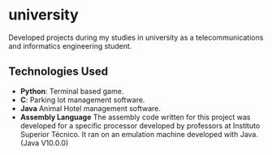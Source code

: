 # university
Developed projects during my studies in university as a telecommunications and informatics engineering student.

## Technologies Used
- **Python**: Terminal based game.
- **C**: Parking lot management software.
- **Java** Animal Hotel management software.
- **Assembly Language** The assembly code written for this project was developed for a specific processor developed by professors at Instituto Superior Técnico. It ran on an emulation machine developed with Java. (Java V10.0.0) 
